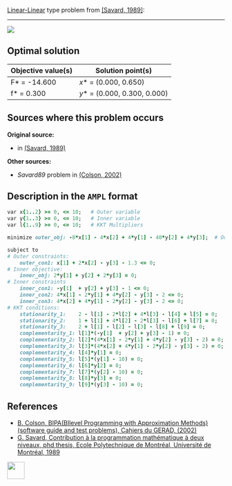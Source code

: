 [Linear-Linear](/test-problems/LP-LP-problems) type problem from [\[Savard, 1989\]][Savard, 1989]:

---

![](https://github.com/basblsolver/test-problems/wiki/images/s_1989_01_eq.jpg)

## Optimal solution

Objective value(s) | Solution point(s)             |
------------------ | ------------------------------|
F* = -14.600       | _x_* = (0.000, 0.650)         |
f* = 0.300         | _y_* = (0.000, 0.300, 0.000)  |

## Sources where this problem occurs

__Original source:__

 - in [(Savard, 1989)][Savard, 1989]

__Other sources:__

 - _Savard89_ problem in [(Colson, 2002)][Colson, 2002]

## Description in the `AMPL` format

```ruby
var x{1..2} >= 0, <= 10;   # Outer variable
var y{1..3} >= 0, <= 10;   # Inner variable
var l{1..9} >= 0, <= 10;   # KKT Multipliers

minimize outer_obj: -8*x[1] - 4*x[2] + 4*y[1] - 40*y[2] + 4*y[3];  # Outer objective

subject to
# Outer constraints:
    outer_con1: x[1] + 2*x[2] - y[3] - 1.3 <= 0;
# Inner objective:
    inner_obj: 2*y[1] + y[2] + 2*y[3] = 0;
# Inner constraints
    inner_con1: -y[1]  + y[2] + y[3] - 1 <= 0;
    inner_con2: 4*x[1] - 2*y[1] + 4*y[2] - y[3] - 2 <= 0;
    inner_con3: 4*x[2] + 4*y[1] - 2*y[2] - y[3] - 2 <= 0;
# KKT conditions:
    stationarity_1:    2 - l[1] - 2*l[2] + 4*l[3] - l[4] + l[5] = 0;
    stationarity_2:    1 + l[1] + 4*l[2] - 2*l[3] - l[6] + l[7] = 0;
    stationarity_3:    2 + l[1] - l[2] - l[3] - l[8] + l[9] = 0;
    complementarity_1: l[1]*(-y[1]  + y[2] + y[3] - 1) = 0;
    complementarity_2: l[2]*(4*x[1] - 2*y[1] + 4*y[2] - y[3] - 2) = 0;
    complementarity_3: l[3]*(4*x[2] + 4*y[1] - 2*y[2] - y[3] - 2) = 0;
    complementarity_4: l[4]*y[1] = 0;
    complementarity_5: l[5]*(y[1] - 10) = 0;
    complementarity_6: l[6]*y[2] = 0;
    complementarity_7: l[7]*(y[2] - 10) = 0;
    complementarity_8: l[8]*y[3] = 0;
    complementarity_9: l[9]*(y[3] - 10) = 0;
```

##  References

 - [B. Colson, BIPA(BIlevel Programming with Approximation Methods)(software guide and test problems), Cahiers du GERAD, (2002)](https://www.gerad.ca/en/papers/G-2002-37/view)
 - [G. Savard, Contribution à la programmation mathématique à deux niveaux, phd thesis, Ecole Polytechnique de Montréal, Université de Montréal, 1989](https://books.google.co.uk/books/about/Contribution_%C3%A0_la_programmation_math%C3%A9m.html?id=zz0VNAEACAAJ&redir_esc=y)

[<img src="http://www.interupgrade.com/images/pfeil-backbutton.png" width="40" height="40">](/test-problems/LP-LP-problems "Back to summary of LP-LP type problems")

[Colson, 2002]: https://www.gerad.ca/en/papers/G-2002-37/view
[Savard, 1989]: https://books.google.co.uk/books/about/Contribution_%C3%A0_la_programmation_math%C3%A9m.html?id=zz0VNAEACAAJ&redir_esc=y
